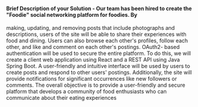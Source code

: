 

#### Brief Description of your Solution - Our team has been hired to create the "Foodie" social networking platform for foodies. By 
making, updating, and removing posts that include photographs and descriptions, users of the 
site will be able to share their experiences with food and dining. Users can also browse each 
other's profiles, follow each other, and like and comment on each other's postings. OAuth2-
based authentication will be used to secure the entire platform.
To do this, we will create a client web application using React and a REST API using Java Spring 
Boot. A user-friendly and intuitive interface will be used by users to create posts and respond to 
other users' postings. Additionally, the site will provide notifications for significant occurrences 
like new followers or comments.
The overall objective is to provide a user-friendly and secure platform that develops a community 
of food enthusiasts who can communicate about their eating experiences


